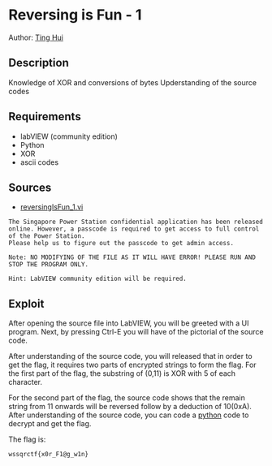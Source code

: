 # Reversing is Fun - 1
Author: [Ting Hui](https://github.com/ChanTingHui)

## Description

Knowledge of XOR and conversions of bytes
Upderstanding of the source codes

## Requirements 

- labVIEW (community edition)
- Python
- XOR
- ascii codes


## Sources

- [reversingIsFun_1.vi](https://github.com/ChanTingHui/wssqrctf/blob/main/reverse/ReversingIsFun-1/bin/reversingIsFun_1.vi)

```
The Singapore Power Station confidential application has been released online. However, a passcode is required to get access to full control of the Power Station.
Please help us to figure out the passcode to get admin access.

Note: NO MODIFYING OF THE FILE AS IT WILL HAVE ERROR! PLEASE RUN AND STOP THE PROGRAM ONLY.

Hint: LabVIEW community edition will be required.
```


## Exploit
After opening the source file into LabVIEW, you will be greeted with a UI program. Next, by pressing Ctrl-E you will have of the pictorial of the source code.
<br />

After understanding of the source code, you will released that in order to get the flag, it requires two parts of encrypted strings to form the flag. For the first part of the flag, the substring of (0,11) is XOR with 5 of each character.
<br />

For the second part of the flag, the source code shows that the remain string from 11 onwards will be reversed follow by a deduction of 10(0xA).
After understanding of the source code, you can code a [python](https://github.com/ChanTingHui/wssqrctf/blob/main/reverse/ReversingIsFun-1/bin/solution.py) code to decrypt and get the flag.
<br />


The flag is:

```
wssqrctf{x0r_F1@g_w1n}
```
